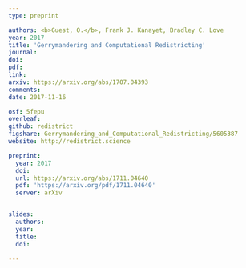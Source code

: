```yaml
---
type: preprint

authors: <b>Guest, O.</b>, Frank J. Kanayet, Bradley C. Love
year: 2017
title: 'Gerrymandering and Computational Redistricting'
journal:
doi:
pdf:
link:
arxiv: https://arxiv.org/abs/1707.04393
comments:
date: 2017-11-16

osf: 5fepu
overleaf:
github: redistrict
figshare: Gerrymandering_and_Computational_Redistricting/5605387
website: http://redistrict.science

preprint:
  year: 2017
  doi:
  url: https://arxiv.org/abs/1711.04640
  pdf: 'https://arxiv.org/pdf/1711.04640'
  server: arXiv


slides:
  authors:  
  year:
  title:
  doi:

---
```

